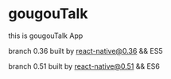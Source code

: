 # gougouTalk

this is gougouTalk App

branch 0.36
built by react-native@0.36 && ES5

branch 0.51
built by react-native@0.51 && ES6